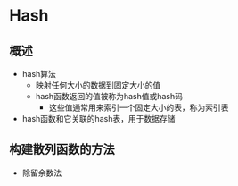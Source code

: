 # Hash
## 概述
- hash算法
	- 映射任何大小的数据到固定大小的值
	- hash函数返回的值被称为hash值或hash码
		- 这些值通常用来索引一个固定大小的表，称为索引表
- hash函数和它关联的hash表，用于数据存储  

## 构建散列函数的方法
- 除留余数法
